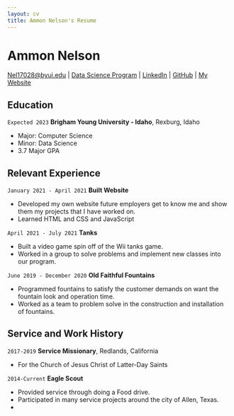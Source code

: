```yaml
---
layout: cv
title: Ammon Nelson's Resume
---
```

# __Ammon Nelson__

<div id="webaddress">
<a href="nel17028@byui.edu">Nel17028@byui.edu</a>
| <a href="https://byuidatascience.github.io/development.html">Data Science Program</a>
| <a href="https://www.linkedin.com/in/ammonnelson1/">LinkedIn</a>
| <a href="https://github.com/Nelson-Ammon">GitHub</a>
| <a href="https://ammonnelson.glitch.me">My Website</a>
</div>

## Education
`Expected 2023`
__Brigham Young University - Idaho__, Rexburg, Idaho
- Major: Computer Science
- Minor: Data Science
- 3.7 Major GPA


## Relevant Experience
`January 2021 - April 2021`
__Built Website__
- Developed my own website future employers get to know me and show them my projects that I have worked on.
- Learned HTML and CSS and JavaScript

`April 2021 - July 2021`
__Tanks__

- Built a video game spin off of the Wii tanks game. 
- Worked in a group to solve problems and implement new classes into our program.


`June 2019 - December 2020`
__Old Faithful Fountains__
- Programmed fountains to satisfy the customer demands on want the fountain look and operation time.
- Worked as a team to problem solve in the construction and installation of fountains.

## Service and Work History

`2017-2019`
__Service Missionary__, Redlands, California 
- For the Church of Jesus Christ of Latter-Day Saints

`2014-Current`
__Eagle Scout__
- Provided service through doing a Food drive.
- Participated in many service projects around the city of Allen, Texas. 
- 

<!-- ### Footer

Last updated: May 2013 -->


